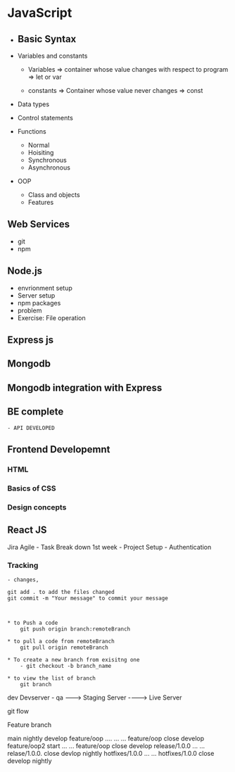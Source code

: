 # JavaScript
- Basic Syntax
    - 

- Variables and constants
    - Variables => container whose value changes with respect to program
                => let or var 

    - constants => Container whose value never changes 
                => const 

- Data types
- Control statements 
- Functions 
    - Normal 
    - Hoisiting 
    - Synchronous 
    - Asynchronous
- OOP 
    - Class and objects 
    - Features 
## Web Services 
- git 
- npm 

## Node.js 
- envrionment setup 
- Server setup 
- npm packages
- problem 
- Exercise: File operation 

## Express js 
## Mongodb
## Mongodb integration with Express 
## BE complete
    - API DEVELOPED
## Frontend Developemnt
### HTML 
### Basics of CSS 
### Design concepts 
## React JS 



Jira 
Agile 
    - Task Break down
        1st week 
         - Project Setup 
         - Authentication


    
### Tracking 
    - changes, 

    git add . to add the files changed
    git commit -m "Your message" to commit your message


    
    * to Push a code 
        git push origin branch:remoteBranch

    * to pull a code from remoteBranch
        git pull origin remoteBranch
    
    * To create a new branch from exisitng one 
        - git checkout -b branch_name

    * to view the list of branch 
        git branch


dev
Devserver 
    - qa ---> 
        Staging Server 
            ----> Live Server 

git flow 

Feature branch 


main 
    nightly
        develop
            feature/oop
                ....
                ...
                ...
            feature/oop close 
        develop
            feature/oop2 start 
                ...
                ...
            feature/oop close 
        develop 
            release/1.0.0
            ...
            ...
            relase/1.0.0. close 
        devlop
    nightly
            hotfixes/1.0.0
            ...
            ...
            hotfixes/1.0.0 close 
        develop
    nightly   